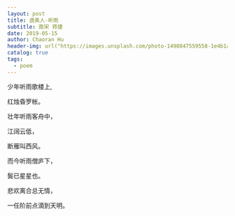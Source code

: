 ```yaml
---
layout: post
title: 虞美人-听雨
subtitle: 南宋 蒋捷
date: 2019-05-15
author: Chaoran Hu
header-img: url("https://images.unsplash.com/photo-1498847559558-1e4b1a7f7a2f?ixlib=rb-1.2.1&ixid=eyJhcHBfaWQiOjEyMDd9&auto=format&fit=crop&w=1500&q=80")
catalog: true
tags:
  - poem
---
```


少年听雨歌楼上,

红烛昏罗帐。

壮年听雨客舟中，

江阔云低，

断雁叫西风。

而今听雨僧庐下，

鬓已星星也。

悲欢离合总无情，

一任阶前点滴到天明。
